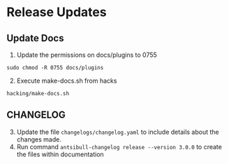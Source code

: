 # Release Updates

## Update Docs

1. Update the permissions on docs/plugins to 0755

```
sudo chmod -R 0755 docs/plugins
```

2. Execute make-docs.sh from hacks

```
hacking/make-docs.sh
```

## CHANGELOG

3. Update the file `changelogs/changelog.yaml` to include details about the changes made.
4. Run command `antsibull-changelog release --version 3.0.0` to create the files within documentation
